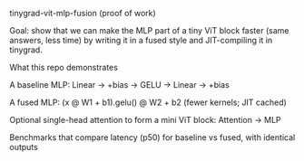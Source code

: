 tinygrad-vit-mlp-fusion (proof of work)

Goal: show that we can make the MLP part of a tiny ViT block faster (same answers, less time) by writing it in a fused style and JIT-compiling it in tinygrad.

What this repo demonstrates

A baseline MLP: Linear → +bias → GELU → Linear → +bias

A fused MLP: (x @ W1 + b1).gelu() @ W2 + b2 (fewer kernels; JIT cached)

Optional single-head attention to form a mini ViT block: Attention → MLP

Benchmarks that compare latency (p50) for baseline vs fused, with identical outputs
